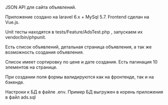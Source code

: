 JSON API для сайта объявлений.

Приложение создано на laravel 6.x + MySql 5.7. Frontend сделан на Vue.js.

Unit тесты находятся в tests/Feature/AdsTest.php , запускаем их vendor/bin/phpunit.

Есть список объявлений, детальная страница объявления, а так же возможность создания объявления.

Список имеет сортировку по цене и дате создания. Есть пагинация 10 элементов на странице. 

При создании поля формы валидируются как на фронтенде, так и на бэкенде.

Настроки к БД в файле .env. Пример БД выгружен в корень приложения в файл ads.sql
